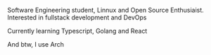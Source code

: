 Software Engineering student, Linnux and Open Source Enthusiaist. Interested in fullstack development and DevOps

Currently learning Typescript, Golang and React

And btw, I use Arch 
